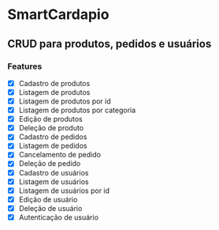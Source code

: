 # SmartCardapio
## CRUD para produtos, pedidos e usuários

### Features

- [x] Cadastro de produtos
- [x] Listagem de produtos
- [x] Listagem de produtos por id
- [x] Listagem de produtos por categoria
- [x] Edição de produtos
- [x] Deleção de produto
- [x] Cadastro de pedidos
- [x] Listagem de pedidos
- [x] Cancelamento de pedido
- [x] Deleção de pedido
- [x] Cadastro de usuários
- [x] Listagem de usuários
- [x] Listagem de usuários por id
- [x] Edição de usuário
- [x] Deleção de usuário
- [x] Autenticação de usuário
